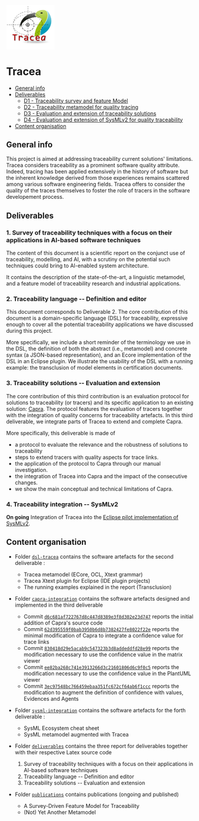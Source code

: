 <!--![Tracea](https://github.com/ebatot/git-test/blob/6324f41a99bcf4c6d536e457b8f0cf97a6b6040a/Logo-Tracea.png "UOC-SOM Tracea Project")-->
<img src="https://github.com/modelia/tracea/blob/6d37ddb6c7f56da40fae254ed6c62eed407c5b4f/Logo-Tracea.png" width=130 alt="UOC-SOM Tracea Project"/>

# Tracea
* [General info](#general-info)
* [Deliverables](#deliverables)
  * [D1 - Traceability survey and feature Model](#1-survey-of-traceability-techniques-with-a-focus-on-their-applications-in-ai-based-software-techniques)
  * [D2 - Traceability metamodel for quality tracing](#2-traceability-language----definition-and-editor)
  * [D3 - Evaluation and extension of traceability solutions](#3-traceability-solutions----evaluation-and-extension)
  * [D4 - Evaluation and extension of SysMLv2 for quality traceability](#4-traceability-integration----sysmlv2)
* [Content organisation](#content-organisation)

## General info
This project is aimed at addressing traceability current solutions' limitations. 
Tracea considers traceability as a prominent software quality attribute. 
Indeed, tracing has been applied extensively in the history of software but the inherent 
knowledge derived from those experiences remains scattered among various software engineering fields. 
Tracea offers to consider the quality of the traces themselves to foster the role of tracers in the 
software developement process.
	
## Deliverables
### 1. Survey of traceability techniques with a focus on their applications in AI-based software techniques
The content of this document is a scientific report on the conjunct use of traceability, modelling, and 
AI, with a scrutiny on the potential such techniques could bring to AI-enabled system architecture. 

It contains the description of the state-of-the-art, a linguistic metamodel, and a feature model of 
traceability research and industrial applications.

### 2. Traceability language -- Definition and editor
This document corresponds to Deliverable 2. The core 
contribution of this document is a domain-specific language (DSL) for traceability, expressive enough 
to cover all the potential traceability applications we have discussed during this project. 

More specifically, we include a short reminder of the terminology we use in the DSL, the definition 
of both the abstract (i.e., metamodel) and concrete syntax (a JSON-based representation), 
and an Ecore implementation of the DSL in an Eclipse plugin. We illustrate the usability of the DSL 
with a running example: the transclusion of model elements in certification documents.

### 3. Traceability solutions -- Evaluation and extension
The core contribution of this third contribution is an evaluation protocol for solutions to traceability 
(or tracers) and its specific application to an existing solution: [Capra](https://www.eclipse.org/capra). 
The protocol features the evaluation of tracers together with the integration of quality concerns for 
traceability artefacts. 
In this third deliverable, we integrate parts of Tracea to extend and complete Capra.

More specifically, this deliverable is made of
 * a protocol to evaluate the relevance and the robustness of solutions to traceability 
 * steps to extend tracers with quality aspects for trace links. 
 * the application of the protocol to Capra through our manual investigation. 
 * the integration of Tracea into Capra and the impact of the consecutive changes. 
 * we show the main conceptual and technical limitations of Capra. 

### 4. Traceability integration -- SysMLv2
**On going** Integration of Tracea into the [Eclipse pilot implementation of SysMLv2](https://github.com/Systems-Modeling/SysML-v2-Pilot-Implementation). 

## Content organisation

* Folder [`dsl-tracea`](https://github.com/modelia/tracea/tree/master/1-dsl-tracea) contains the software artefacts for the second deliverable : 
    * Tracea metamodel (ECore, OCL, Xtext grammar)
    * Tracea Xtext plugin for Eclipse (IDE plugin projects)
    * The running examples explained in the report (Transclusion)
    
 * Folder [`capra-integration`](https://github.com/modelia/tracea/tree/master/2-capra-integration) contains the software artefacts designed and implemented in the third deliverable
    * Commit [`d6c681af722767d8c447d8389e3f8d302e23d747`](https://github.com/modelia/tracea/commit/d6c681af722767d8c447d8389e3f8d302e23d747) reports the initial addition of Capra's source code 
    * Commit [`62d395559f0bab3950b6d8b7382427fe8022f22e`](https://github.com/modelia/tracea/commit/62d395559f0bab3950b6d8b7382427fe8022f22e) reports the minimal modification of Capra to integrate a confidence value for trace links
    * Commit [`830418d29e5acab9c547323b3d8addeddfd28e99`](https://github.com/modelia/tracea/commit/830418d29e5acab9c547323b3d8addeddfd28e99) reports the modification necessary to use the confidence value in the matrix viewer
    * Commit [`ee82ba268c741e3913266d3c21601806d6c9f0c5`](https://github.com/modelia/tracea/commit/ee82ba268c741e3913266d3c21601806d6c9f0c5) reports the modification necessary to use the confidence value in the PlantUML viewer
    * Commit [`3ec97548bc766459ebaa351fc672cf64ab6f1ccc`](https://github.com/modelia/tracea/commit/3ec97548bc766459ebaa351fc672cf64ab6f1ccc) reports the modification to augment the definition of confidence with values, Evidences and Agents

* Folder [`sysml-integration`](https://github.com/modelia/tracea/tree/master/3-sysml-integration) contains the software artefacts for the forth deliverable : 
    * SysML Ecosystem cheat sheet 	
    * SysML metamodel augmented with Tracea 

 * Folder [`deliverables`](https://github.com/modelia/tracea/tree/master/8-deliverables) contains the three report for deliverables together with their respective Latex source code
    1. Survey of traceability techniques with a focus on their applications in AI-based software techniques
    2. Traceability language -- Definition and editor
    3. Traceability solutions -- Evaluation and extension
 
 * Folder [`publications`](https://github.com/modelia/tracea/tree/master/9-publications) contains publications (ongoing and published)
    * A Survey-Driven Feature Model for Traceability
    * (Not) Yet Another Metamodel
